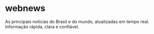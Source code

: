 # webnews
As principais notícias do Brasil e do mundo, atualizadas em tempo real. Informação rápida, clara e confiável.